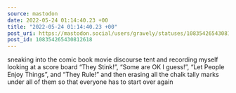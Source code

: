 ```yaml
---
source: mastodon
date: 2022-05-24 01:14:40.23 +00
title: "2022-05-24 01:14:40.23 +00"
post_uri: https://mastodon.social/users/gravely/statuses/108354265430812618
post_id: 108354265430812618
---
```

sneaking into the comic book movie discourse tent and recording myself looking at a score board “They Stink!”, “Some are OK I guess!”, “Let People Enjoy Things”, and “They Rule!” and then erasing all the chalk tally marks under all of them so that everyone has to start over again


